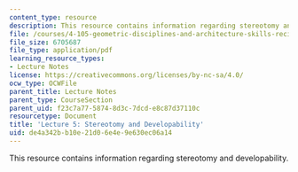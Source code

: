 ```yaml
---
content_type: resource
description: This resource contains information regarding stereotomy and developability.
file: /courses/4-105-geometric-disciplines-and-architecture-skills-reciprocal-methodologies-fall-2012/de4a342bb10e21d06e4e9e630ec06a14_MIT4_105F12_lec5-stereo.pdf
file_size: 6705687
file_type: application/pdf
learning_resource_types:
- Lecture Notes
license: https://creativecommons.org/licenses/by-nc-sa/4.0/
ocw_type: OCWFile
parent_title: Lecture Notes
parent_type: CourseSection
parent_uid: f23c7a77-5874-8d3c-7dcd-e8c87d37110c
resourcetype: Document
title: 'Lecture 5: Stereotomy and Developability'
uid: de4a342b-b10e-21d0-6e4e-9e630ec06a14
---
```

This resource contains information regarding stereotomy and developability.